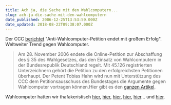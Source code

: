 ```yaml
---
title: Ach ja, die Sache mit den Wahlcomputern...
slug: ach-ja-die-sache-mit-den-wahlcomputern
date_published: 2006-12-25T13:53:59.000Z
date_updated: 2018-08-22T09:38:07.000Z
---
```


Der CCC [berichtet](http://www.ccc.de/updates/2006/petition-ende) "Anti-Wahlcomputer-Petition endet mit großem Erfolg". Weltweiter Trend gegen Wahlcomputer.

> Am 28. November 2006 endete die Online-Petition zur Abschaffung des § 35 des Wahlgesetzes, das den Einsatz von Wahlcomputern in der Bundesrepublik Deutschland regelt. Mit 45.126 registrierten Unterzeichnern gehört die Petition zu den erfolgreichsten Petitionen überhaupt. Der Petent Tobias Hahn wird nun mit Unterstützung des CCC dem Petitionsausschuss des Bundestages die Argumente gegen Wahlcomputer vortragen können.Hier gibt es den [ganzen Artikel](http://www.ccc.de/updates/2006/petition-ende).

Wahlcomputer hatten wir thafakeristisch [hier](__GHOST_URL__/21/wahlmaschinen-randalette-einspruch-abgelehnt/), [hier](__GHOST_URL__/11/elektrische-wahlmaschinen-reloaded/), [hier](__GHOST_URL__/08/technische-probleme-behindern-petition-gegen-wahlcomputer/), [hier](__GHOST_URL__/24/10000-stimmen-gegen-wahlcomputer/), [hier](__GHOST_URL__/22/fast-vergessen-ganz-wichtig1-unterschreiben-gegen-wahlcomputer/)... und [hier](__GHOST_URL__/05/wahlcomputer-die-menschheit-muss-es-wissen/).
